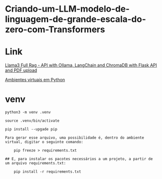 # Criando-um-LLM-modelo-de-linguagem-de-grande-escala-do-zero-com-Transformers

# Link
[Llama3 Full Rag - API with Ollama, LangChain and ChromaDB with Flask API and PDF upload](https://www.youtube.com/watch?v=7VAs22LC7WE)

[Ambientes virtuais em Python](https://medium.com/turing-talks/ambientes-virtuais-em-python-60924a4bf4f)

# venv 
    python3 -m venv .venv

    source .venv/bin/activate

    pip install --upgade pip

    Para gerar esse arquivo, uma possibilidade é, dentro do ambiente virtual, digitar o seguinte comando:

        pip freeze > requirements.txt

    ## E, para instalar os pacotes necessários a um projeto, a partir de um arquivo requirements.txt:

        pip install -r requirements.txt

